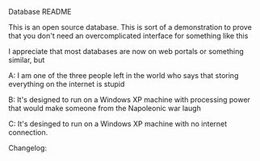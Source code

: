 
Database README

This is an open source database. This is sort of a demonstration to prove that you don't need an overcomplicated interface for something like this

I appreciate that most databases are now on web portals or something similar, but 

A: I am one of the three people left in the world who says that storing everything on the internet is stupid

B: It's designed to run on a Windows XP machine with processing power that would make someone from the Napoleonic war laugh

C: It's desinged to run on a Windows XP machine with no internet connection.

Changelog:

